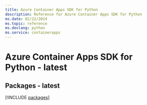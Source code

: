 ```yaml
---
title: Azure Container Apps SDK for Python
description: Reference for Azure Container Apps SDK for Python
ms.date: 02/22/2024
ms.topic: reference
ms.devlang: python
ms.service: containerapps
---
```

# Azure Container Apps SDK for Python - latest
## Packages - latest
[!INCLUDE [packages](container-apps-index.md)]